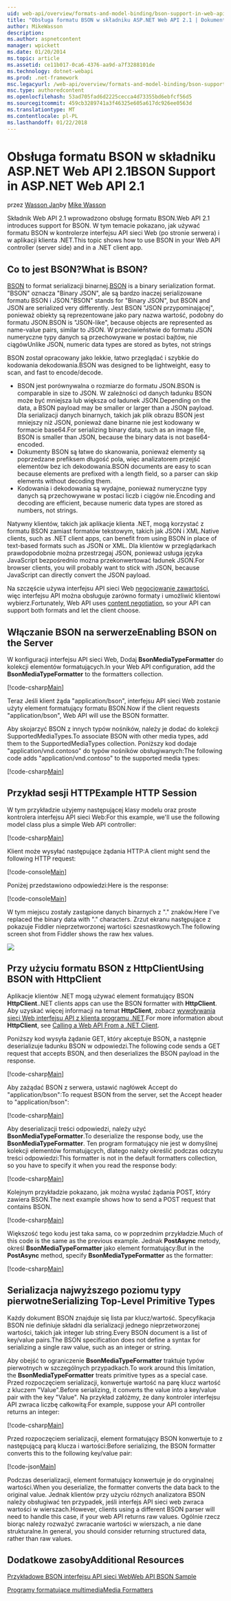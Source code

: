 ```yaml
---
uid: web-api/overview/formats-and-model-binding/bson-support-in-web-api-21
title: "Obsługa formatu BSON w składniku ASP.NET Web API 2.1 | Dokumentacja firmy Microsoft"
author: MikeWasson
description: 
ms.author: aspnetcontent
manager: wpickett
ms.date: 01/20/2014
ms.topic: article
ms.assetid: ce11b017-0ca6-4376-aa9d-a7f3288101de
ms.technology: dotnet-webapi
ms.prod: .net-framework
msc.legacyurl: /web-api/overview/formats-and-model-binding/bson-support-in-web-api-21
msc.type: authoredcontent
ms.openlocfilehash: 53ad705fad6d2225cecca4d73355bd6ebfcf56d5
ms.sourcegitcommit: 459cb3289741a3f46325e605a617dc926ee0563d
ms.translationtype: MT
ms.contentlocale: pl-PL
ms.lasthandoff: 01/22/2018
---
```

<a name="bson-support-in-aspnet-web-api-21"></a><span data-ttu-id="1fbc7-102">Obsługa formatu BSON w składniku ASP.NET Web API 2.1</span><span class="sxs-lookup"><span data-stu-id="1fbc7-102">BSON Support in ASP.NET Web API 2.1</span></span>
====================
<span data-ttu-id="1fbc7-103">przez [Wasson Jan](https://github.com/MikeWasson)</span><span class="sxs-lookup"><span data-stu-id="1fbc7-103">by [Mike Wasson](https://github.com/MikeWasson)</span></span>

<span data-ttu-id="1fbc7-104">Składnik Web API 2.1 wprowadzono obsługę formatu BSON.</span><span class="sxs-lookup"><span data-stu-id="1fbc7-104">Web API 2.1 introduces support for BSON.</span></span> <span data-ttu-id="1fbc7-105">W tym temacie pokazano, jak używać formatu BSON w kontrolerze interfejsu API sieci Web (po stronie serwera) i w aplikacji klienta .NET.</span><span class="sxs-lookup"><span data-stu-id="1fbc7-105">This topic shows how to use BSON in your Web API controller (server side) and in a .NET client app.</span></span>

## <a name="what-is-bson"></a><span data-ttu-id="1fbc7-106">Co to jest BSON?</span><span class="sxs-lookup"><span data-stu-id="1fbc7-106">What is BSON?</span></span>

<span data-ttu-id="1fbc7-107">[BSON](http://bsonspec.org/) to format serializacji binarnej.</span><span class="sxs-lookup"><span data-stu-id="1fbc7-107">[BSON](http://bsonspec.org/) is a binary serialization format.</span></span> <span data-ttu-id="1fbc7-108">"BSON" oznacza "Binary JSON", ale są bardzo inaczej serializowane formatu BSON i JSON.</span><span class="sxs-lookup"><span data-stu-id="1fbc7-108">"BSON" stands for "Binary JSON", but BSON and JSON are serialized very differently.</span></span> <span data-ttu-id="1fbc7-109">Jest BSON "JSON przypominającej", ponieważ obiekty są reprezentowane jako pary nazwa wartość, podobny do formatu JSON.</span><span class="sxs-lookup"><span data-stu-id="1fbc7-109">BSON is "JSON-like", because objects are represented as name-value pairs, similar to JSON.</span></span> <span data-ttu-id="1fbc7-110">W przeciwieństwie do formatu JSON numeryczne typy danych są przechowywane w postaci bajtów, nie ciągów</span><span class="sxs-lookup"><span data-stu-id="1fbc7-110">Unlike JSON, numeric data types are stored as bytes, not strings</span></span>

<span data-ttu-id="1fbc7-111">BSON został opracowany jako lekkie, łatwo przeglądać i szybkie do kodowania dekodowania.</span><span class="sxs-lookup"><span data-stu-id="1fbc7-111">BSON was designed to be lightweight, easy to scan, and fast to encode/decode.</span></span>

- <span data-ttu-id="1fbc7-112">BSON jest porównywalna o rozmiarze do formatu JSON.</span><span class="sxs-lookup"><span data-stu-id="1fbc7-112">BSON is comparable in size to JSON.</span></span> <span data-ttu-id="1fbc7-113">W zależności od danych ładunku BSON może być mniejsza lub większa od ładunek JSON.</span><span class="sxs-lookup"><span data-stu-id="1fbc7-113">Depending on the data, a BSON payload may be smaller or larger than a JSON payload.</span></span> <span data-ttu-id="1fbc7-114">Dla serializacji danych binarnych, takich jak plik obrazu BSON jest mniejszy niż JSON, ponieważ dane binarne nie jest kodowany w formacie base64.</span><span class="sxs-lookup"><span data-stu-id="1fbc7-114">For serializing binary data, such as an image file, BSON is smaller than JSON, because the binary data is not base64-encoded.</span></span>
- <span data-ttu-id="1fbc7-115">Dokumenty BSON są łatwe do skanowania, ponieważ elementy są poprzedzane prefiksem długość pola, więc analizatorem przejść elementów bez ich dekodowania.</span><span class="sxs-lookup"><span data-stu-id="1fbc7-115">BSON documents are easy to scan because elements are prefixed with a length field, so a parser can skip elements without decoding them.</span></span>
- <span data-ttu-id="1fbc7-116">Kodowania i dekodowania są wydajne, ponieważ numeryczne typy danych są przechowywane w postaci liczb i ciągów nie.</span><span class="sxs-lookup"><span data-stu-id="1fbc7-116">Encoding and decoding are efficient, because numeric data types are stored as numbers, not strings.</span></span>

<span data-ttu-id="1fbc7-117">Natywny klientów, takich jak aplikacje klienta .NET, mogą korzystać z formatu BSON zamiast formatów tekstowym, takich jak JSON i XML.</span><span class="sxs-lookup"><span data-stu-id="1fbc7-117">Native clients, such as .NET client apps, can benefit from using BSON in place of text-based formats such as JSON or XML.</span></span> <span data-ttu-id="1fbc7-118">Dla klientów w przeglądarkach prawdopodobnie można przestrzegaj JSON, ponieważ usługa języka JavaScript bezpośrednio można przekonwertować ładunek JSON.</span><span class="sxs-lookup"><span data-stu-id="1fbc7-118">For browser clients, you will probably want to stick with JSON, because JavaScript can directly convert the JSON payload.</span></span>

<span data-ttu-id="1fbc7-119">Na szczęście używa interfejsu API sieci Web [negocjowanie zawartości](content-negotiation.md), więc interfejsu API można obsługuje zarówno formaty i umożliwić klientowi wybierz.</span><span class="sxs-lookup"><span data-stu-id="1fbc7-119">Fortunately, Web API uses [content negotiation](content-negotiation.md), so your API can support both formats and let the client choose.</span></span>

## <a name="enabling-bson-on-the-server"></a><span data-ttu-id="1fbc7-120">Włączanie BSON na serwerze</span><span class="sxs-lookup"><span data-stu-id="1fbc7-120">Enabling BSON on the Server</span></span>

<span data-ttu-id="1fbc7-121">W konfiguracji interfejsu API sieci Web, Dodaj **BsonMediaTypeFormatter** do kolekcji elementów formatujących.</span><span class="sxs-lookup"><span data-stu-id="1fbc7-121">In your Web API configuration, add the **BsonMediaTypeFormatter** to the formatters collection.</span></span>

[!code-csharp[Main](bson-support-in-web-api-21/samples/sample1.cs)]

<span data-ttu-id="1fbc7-122">Teraz Jeśli klient żąda "application/bson", interfejsu API sieci Web zostanie użyty element formatujący formatu BSON.</span><span class="sxs-lookup"><span data-stu-id="1fbc7-122">Now if the client requests "application/bson", Web API will use the BSON formatter.</span></span>

<span data-ttu-id="1fbc7-123">Aby skojarzyć BSON z innych typów nośników, należy je dodać do kolekcji SupportedMediaTypes.</span><span class="sxs-lookup"><span data-stu-id="1fbc7-123">To associate BSON with other media types, add them to the SupportedMediaTypes collection.</span></span> <span data-ttu-id="1fbc7-124">Poniższy kod dodaje "application/vnd.contoso" do typów nośników obsługiwanych:</span><span class="sxs-lookup"><span data-stu-id="1fbc7-124">The following code adds "application/vnd.contoso" to the supported media types:</span></span>

[!code-csharp[Main](bson-support-in-web-api-21/samples/sample2.cs)]

## <a name="example-http-session"></a><span data-ttu-id="1fbc7-125">Przykład sesji HTTP</span><span class="sxs-lookup"><span data-stu-id="1fbc7-125">Example HTTP Session</span></span>

<span data-ttu-id="1fbc7-126">W tym przykładzie użyjemy następującej klasy modelu oraz proste kontrolera interfejsu API sieci Web:</span><span class="sxs-lookup"><span data-stu-id="1fbc7-126">For this example, we'll use the following model class plus a simple Web API controller:</span></span>

[!code-csharp[Main](bson-support-in-web-api-21/samples/sample3.cs)]

<span data-ttu-id="1fbc7-127">Klient może wysyłać następujące żądania HTTP:</span><span class="sxs-lookup"><span data-stu-id="1fbc7-127">A client might send the following HTTP request:</span></span>

[!code-console[Main](bson-support-in-web-api-21/samples/sample4.cmd)]

<span data-ttu-id="1fbc7-128">Poniżej przedstawiono odpowiedzi:</span><span class="sxs-lookup"><span data-stu-id="1fbc7-128">Here is the response:</span></span>

[!code-console[Main](bson-support-in-web-api-21/samples/sample5.cmd)]

<span data-ttu-id="1fbc7-129">W tym miejscu zostały zastąpione danych binarnych z &quot;.&quot; znaków.</span><span class="sxs-lookup"><span data-stu-id="1fbc7-129">Here I've replaced the binary data with &quot;.&quot; characters.</span></span> <span data-ttu-id="1fbc7-130">Zrzut ekranu następujące z pokazuje Fiddler nieprzetworzonej wartości szesnastkowych.</span><span class="sxs-lookup"><span data-stu-id="1fbc7-130">The following screen shot from Fiddler shows the raw hex values.</span></span>

[![](bson-support-in-web-api-21/_static/image2.png)](bson-support-in-web-api-21/_static/image1.png)

## <a name="using-bson-with-httpclient"></a><span data-ttu-id="1fbc7-131">Przy użyciu formatu BSON z HttpClient</span><span class="sxs-lookup"><span data-stu-id="1fbc7-131">Using BSON with HttpClient</span></span>

<span data-ttu-id="1fbc7-132">Aplikacje klientów .NET mogą używać element formatujący BSON **HttpClient**.</span><span class="sxs-lookup"><span data-stu-id="1fbc7-132">.NET clients apps can use the BSON formatter with **HttpClient**.</span></span> <span data-ttu-id="1fbc7-133">Aby uzyskać więcej informacji na temat **HttpClient**, zobacz [wywoływania sieci Web interfejsu API z klienta programu .NET](../advanced/calling-a-web-api-from-a-net-client.md).</span><span class="sxs-lookup"><span data-stu-id="1fbc7-133">For more information about **HttpClient**, see [Calling a Web API From a .NET Client](../advanced/calling-a-web-api-from-a-net-client.md).</span></span>

<span data-ttu-id="1fbc7-134">Poniższy kod wysyła żądanie GET, który akceptuje BSON, a następnie deserializuje ładunku BSON w odpowiedzi.</span><span class="sxs-lookup"><span data-stu-id="1fbc7-134">The following code sends a GET request that accepts BSON, and then deserializes the BSON payload in the response.</span></span>

[!code-csharp[Main](bson-support-in-web-api-21/samples/sample6.cs)]

<span data-ttu-id="1fbc7-135">Aby zażądać BSON z serwera, ustawić nagłówek Accept do "application/bson":</span><span class="sxs-lookup"><span data-stu-id="1fbc7-135">To request BSON from the server, set the Accept header to "application/bson":</span></span>

[!code-csharp[Main](bson-support-in-web-api-21/samples/sample7.cs)]

<span data-ttu-id="1fbc7-136">Aby deserializacji treści odpowiedzi, należy użyć **BsonMediaTypeFormatter**.</span><span class="sxs-lookup"><span data-stu-id="1fbc7-136">To deserialize the response body, use the **BsonMediaTypeFormatter**.</span></span> <span data-ttu-id="1fbc7-137">Ten program formatujący nie jest w domyślnej kolekcji elementów formatujących, dlatego należy określić podczas odczytu treści odpowiedzi:</span><span class="sxs-lookup"><span data-stu-id="1fbc7-137">This formatter is not in the default formatters collection, so you have to specify it when you read the response body:</span></span>

[!code-csharp[Main](bson-support-in-web-api-21/samples/sample8.cs)]

<span data-ttu-id="1fbc7-138">Kolejnym przykładzie pokazano, jak można wysłać żądania POST, który zawiera BSON.</span><span class="sxs-lookup"><span data-stu-id="1fbc7-138">The next example shows how to send a POST request that contains BSON.</span></span>

[!code-csharp[Main](bson-support-in-web-api-21/samples/sample9.cs)]

<span data-ttu-id="1fbc7-139">Większość tego kodu jest taka sama, co w poprzednim przykładzie.</span><span class="sxs-lookup"><span data-stu-id="1fbc7-139">Much of this code is the same as the previous example.</span></span> <span data-ttu-id="1fbc7-140">Jednak **PostAsync** metody, określ **BsonMediaTypeFormatter** jako element formatujący:</span><span class="sxs-lookup"><span data-stu-id="1fbc7-140">But in the **PostAsync** method, specify **BsonMediaTypeFormatter** as the formatter:</span></span>

[!code-csharp[Main](bson-support-in-web-api-21/samples/sample10.cs)]

## <a name="serializing-top-level-primitive-types"></a><span data-ttu-id="1fbc7-141">Serializacja najwyższego poziomu typy pierwotne</span><span class="sxs-lookup"><span data-stu-id="1fbc7-141">Serializing Top-Level Primitive Types</span></span>

<span data-ttu-id="1fbc7-142">Każdy dokument BSON znajduje się lista par klucz/wartość. Specyfikacja BSON nie definiuje składni dla serializacji jednego nieprzetworzonej wartości, takich jak integer lub string.</span><span class="sxs-lookup"><span data-stu-id="1fbc7-142">Every BSON document is a list of key/value pairs.The BSON specification does not define a syntax for serializing a single raw value, such as an integer or string.</span></span>

<span data-ttu-id="1fbc7-143">Aby obejść to ograniczenie **BsonMediaTypeFormatter** traktuje typów pierwotnych w szczególnych przypadkach.</span><span class="sxs-lookup"><span data-stu-id="1fbc7-143">To work around this limitation, the **BsonMediaTypeFormatter** treats primitive types as a special case.</span></span> <span data-ttu-id="1fbc7-144">Przed rozpoczęciem serializacji, konwertuje wartość na parę klucz wartość z kluczem "Value".</span><span class="sxs-lookup"><span data-stu-id="1fbc7-144">Before serializing, it converts the value into a key/value pair with the key "Value".</span></span> <span data-ttu-id="1fbc7-145">Na przykład załóżmy, że dany kontroler interfejsu API zwraca liczbę całkowitą:</span><span class="sxs-lookup"><span data-stu-id="1fbc7-145">For example, suppose your API controller returns an integer:</span></span>

[!code-csharp[Main](bson-support-in-web-api-21/samples/sample11.cs)]

<span data-ttu-id="1fbc7-146">Przed rozpoczęciem serializacji, element formatujący BSON konwertuje to z następującą parą klucza i wartości:</span><span class="sxs-lookup"><span data-stu-id="1fbc7-146">Before serializing, the BSON formatter converts this to the following key/value pair:</span></span>

[!code-json[Main](bson-support-in-web-api-21/samples/sample12.json)]

<span data-ttu-id="1fbc7-147">Podczas deserializacji, element formatujący konwertuje je do oryginalnej wartości.</span><span class="sxs-lookup"><span data-stu-id="1fbc7-147">When you deserialize, the formatter converts the data back to the original value.</span></span> <span data-ttu-id="1fbc7-148">Jednak klientów przy użyciu różnych analizatora BSON należy obsługiwać ten przypadek, jeśli interfejs API sieci web zwraca wartości w wierszach.</span><span class="sxs-lookup"><span data-stu-id="1fbc7-148">However, clients using a different BSON parser will need to handle this case, if your web API returns raw values.</span></span> <span data-ttu-id="1fbc7-149">Ogólnie rzecz biorąc należy rozważyć zwracanie wartości w wierszach, a nie dane strukturalne.</span><span class="sxs-lookup"><span data-stu-id="1fbc7-149">In general, you should consider returning structured data, rather than raw values.</span></span>

## <a name="additional-resources"></a><span data-ttu-id="1fbc7-150">Dodatkowe zasoby</span><span class="sxs-lookup"><span data-stu-id="1fbc7-150">Additional Resources</span></span>

[<span data-ttu-id="1fbc7-151">Przykładowe BSON interfejsu API sieci Web</span><span class="sxs-lookup"><span data-stu-id="1fbc7-151">Web API BSON Sample</span></span>](https://aspnet.codeplex.com/SourceControl/latest#Samples/WebApi/BSONSample/)

[<span data-ttu-id="1fbc7-152">Programy formatujące multimedia</span><span class="sxs-lookup"><span data-stu-id="1fbc7-152">Media Formatters</span></span>](media-formatters.md)
